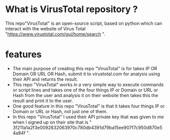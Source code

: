 # What is VirusTotal repository ?
This repo"VirusTotal" is an open-source script,  based on python which can interact with the website of Virus Total "https://www.virustotal.com/gui/home/search
".
# features 

  * The main purpose of creating this repo "VirusTotal" is for takes IP OR Domain OR URL OR Hash, submit it to virustotal.com for analysis using their API and returns the result.
  * This repo "VirusTotal" works in a very simple way to execute commands or script lines and takes one of the four things IP or Domain or URL or Hash from the user and analysis it on their website then takes this the result and print it to the user.
  * One good feature in this repo "VirusTotal" is that it takes four things IP or Domain or URL or Hash, not just one of them.
  * In this repo "VirusTotal"  I used their API private key that was given to me when I signed up on their site that is                                                                                                          " 3f211a1a2f3e0092832063970c780db4391d79ba15ee907f7c950d870e54a84f ".
